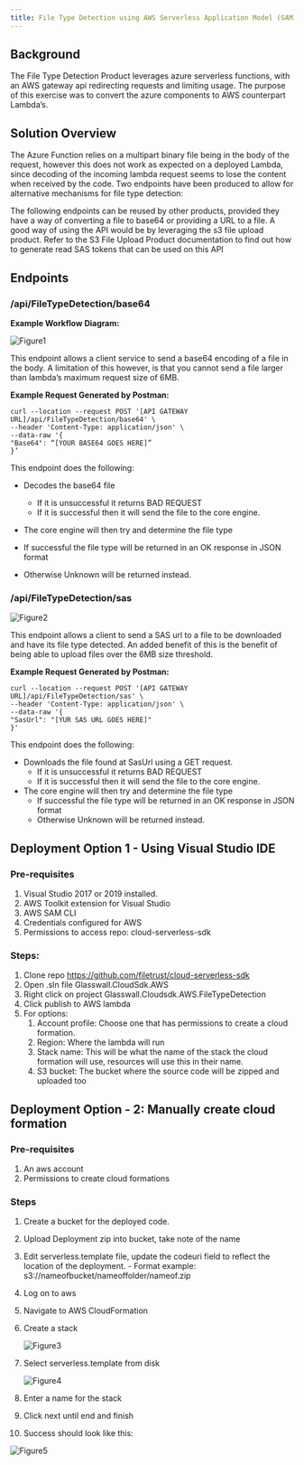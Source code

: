 ```yaml
---
title: File Type Detection using AWS Serverless Application Model (SAM)
---
```


## Background

The File Type Detection Product leverages azure serverless functions, with an AWS
gateway api redirecting requests and limiting usage. The purpose of this exercise was to
convert the azure components to AWS counterpart Lambda’s.

## Solution Overview

The Azure Function relies on a multipart binary file being in the body of the request, however
this does not work as expected on a deployed Lambda, since decoding of the incoming
lambda request seems to lose the content when received by the code. Two endpoints have
been produced to allow for alternative mechanisms for file type detection:

The following endpoints can be reused by other products, provided they have a way of
converting a file to base64 or providing a URL to a file. A good way of using the API would
be by leveraging the s3 file upload product. Refer to the S3 File Upload Product
documentation to find out how to generate read SAS tokens that can be used on this API


## Endpoints

### /api/FileTypeDetection/base64

**Example Workflow Diagram:**

![Figure1](/img/docs/guides/Figure1.png)

This endpoint allows a client service to send a base64 encoding of a file in the body. A
limitation of this however, is that you cannot send a file larger than lambda’s maximum
request size of 6MB.

**Example Request Generated by Postman:**
```
curl --location --request POST '[API GATEWAY URL]/api/FileTypeDetection/base64' \
--header 'Content-Type: application/json' \
--data-raw '{
"Base64": “[YOUR BASE64 GOES HERE]”
}’
```
This endpoint does the following:

- Decodes the base64 file
    - If it is unsuccessful it returns BAD REQUEST
    - If it is successful then it will send the file to the core engine.
- The core engine will then try and determine the file type


- If successful the file type will be returned in an OK response in JSON format
- Otherwise Unknown will be returned instead.

### /api/FileTypeDetection/sas

![Figure2](/img/docs/guides/Figure2.png)

This endpoint allows a client to send a SAS url to a file to be downloaded and have its file
type detected. An added benefit of this is the benefit of being able to upload files over the
6MB size threshold.

**Example Request Generated by Postman:**
```
curl --location --request POST '[API GATEWAY URL]/api/FileTypeDetection/sas' \
--header 'Content-Type: application/json' \
--data-raw '{
"SasUrl": "[YUR SAS URL GOES HERE]"
}'
```

This endpoint does the following:

- Downloads the file found at SasUrl using a GET request.
    - If it is unsuccessful it returns BAD REQUEST
    - If it is successful then it will send the file to the core engine.
- The core engine will then try and determine the file type
    - If successful the file type will be returned in an OK response in JSON format
    - Otherwise Unknown will be returned instead.


## Deployment Option 1 - Using Visual Studio IDE

### Pre-requisites

1. Visual Studio 2017 or 2019 installed.
1. AWS Toolkit extension for Visual Studio
1. AWS SAM CLI
1. Credentials configured for AWS
1. Permissions to access repo: cloud-serverless-sdk

### Steps:

1. Clone repo https://github.com/filetrust/cloud-serverless-sdk
1. Open .sln file Glasswall.CloudSdk.AWS
1. Right click on project Glasswall.Cloudsdk.AWS.FileTypeDetection
1. Click publish to AWS lambda
1. For options:
    1. Account profile: Choose one that has permissions to create a cloud formation.
    1. Region: Where the lambda will run
    1. Stack name: This will be what the name of the stack the cloud formation will use, resources will use this in their name.
    1. S3 bucket: The bucket where the source code will be zipped and uploaded too

## Deployment Option - 2: Manually create cloud formation

### Pre-requisites

1. An aws account
1. Permissions to create cloud formations

### Steps

1. Create a bucket for the deployed code.
1. Upload Deployment zip into bucket, take note of the name
1. Edit serverless.template file, update the codeuri field to reflect the location of the deployment.
       - Format example: s3://nameofbucket/nameoffolder/nameof.zip
1. Log on to aws
1. Navigate to AWS CloudFormation
1. Create a stack

   ![Figure3](/img/docs/guides/Figure3.png)

1. Select serverless.template from disk

   ![Figure4](/img/docs/guides/Figure4.png)

1. Enter a name for the stack
1. Click next until end and finish
1. Success should look like this:

  ![Figure5](/img/docs/guides/Figure5.png)